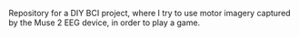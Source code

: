 Repository for a DIY BCI project, where I try to use motor imagery captured by the Muse 2 EEG device, in order to play a game.